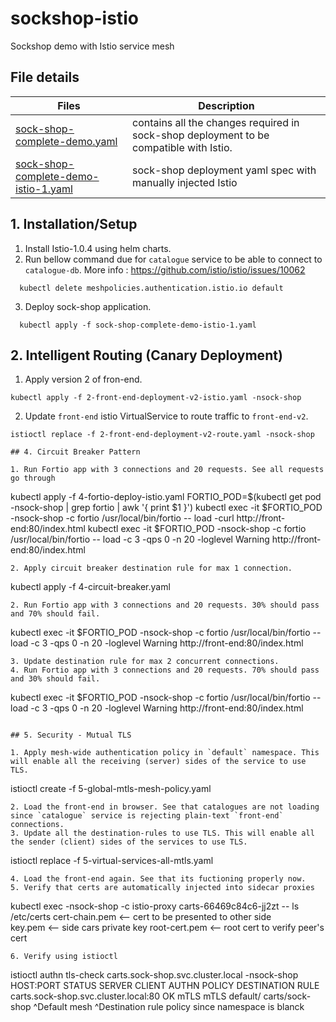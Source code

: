 # sockshop-istio
Sockshop demo with Istio service mesh

## File details
|Files|Description|
|------|--------|
|[sock-shop-complete-demo.yaml](https://github.com/infracloudio/sockshop-istio/blob/master/sock-shop-complete-demo.yaml)| contains all the changes required in sock-shop deployment to be compatible with Istio.|
|[sock-shop-complete-demo-istio-1.yaml](https://github.com/infracloudio/sockshop-istio/blob/master/sock-shop-complete-demo-istio-1.yaml)| sock-shop deployment yaml spec with manually injected Istio|

## 1. Installation/Setup                                                                                                                                 

1. Install Istio-1.0.4 using helm charts.
2. Run bellow command due for `catalogue` service to be able to connect to `catalogue-db`. More info : https://github.com/istio/istio/issues/10062

```                                                                                                                                                   
  kubectl delete meshpolicies.authentication.istio.io default
```
3. Deploy sock-shop application.

```                                                                                                                                                   
  kubectl apply -f sock-shop-complete-demo-istio-1.yaml
```
## 2. Intelligent Routing (Canary Deployment)
1. Apply version 2 of fron-end.
```
kubectl apply -f 2-front-end-deployment-v2-istio.yaml -nsock-shop
```
2. Update `front-end` istio VirtualService to route traffic to `front-end-v2`.
```
istioctl replace -f 2-front-end-deployment-v2-route.yaml -nsock-shop

## 4. Circuit Breaker Pattern

1. Run Fortio app with 3 connections and 20 requests. See all requests go through
```
kubectl apply -f 4-fortio-deploy-istio.yaml
FORTIO_POD=$(kubectl get pod -nsock-shop | grep fortio | awk '{ print $1 }')
kubectl exec -it $FORTIO_POD  -nsock-shop -c fortio /usr/local/bin/fortio -- load -curl  http://front-end:80/index.html
kubectl exec -it $FORTIO_POD -nsock-shop -c fortio /usr/local/bin/fortio -- load -c 3 -qps 0 -n 20 -loglevel Warning http://front-end:80/index.html
```
2. Apply circuit breaker destination rule for max 1 connection.
```
kubectl apply -f 4-circuit-breaker.yaml
```
2. Run Fortio app with 3 connections and 20 requests. 30% should pass and 70% should fail.
```
kubectl exec -it $FORTIO_POD -nsock-shop -c fortio /usr/local/bin/fortio -- load -c 3 -qps 0 -n 20 -loglevel Warning http://front-end:80/index.html
```
3. Update destination rule for max 2 concurrent connections.
4. Run Fortio app with 3 connections and 20 requests. 70% should pass and 30% should fail.
```
kubectl exec -it $FORTIO_POD -nsock-shop -c fortio /usr/local/bin/fortio -- load -c 3 -qps 0 -n 20 -loglevel Warning http://front-end:80/index.html
```
  
## 5. Security - Mutual TLS

1. Apply mesh-wide authentication policy in `default` namespace. This will enable all the receiving (server) sides of the service to use TLS.
```
istioctl create -f 5-global-mtls-mesh-policy.yaml
```
2. Load the front-end in browser. See that catalogues are not loading since `catalogue` service is rejecting plain-text `front-end` connections.
3. Update all the destination-rules to use TLS. This will enable all the sender (client) sides of the services to use TLS.
```
istioctl replace -f 5-virtual-services-all-mtls.yaml
```
4. Load the front-end again. See that its fuctioning properly now.
5. Verify that certs are automatically injected into sidecar proxies
```
kubectl exec -nsock-shop -c istio-proxy carts-66469c84c6-jj2zt -- ls /etc/certs
cert-chain.pem    <-- cert to be presented to other side   
key.pem           <-- side cars private key
root-cert.pem     <-- root cert to verify peer's cert
```
6. Verify using istioctl
```
istioctl authn tls-check carts.sock-shop.svc.cluster.local -nsock-shop
HOST:PORT                                STATUS     SERVER     CLIENT     AUTHN POLICY     DESTINATION RULE
carts.sock-shop.svc.cluster.local:80     OK         mTLS       mTLS       default/         carts/sock-shop
                                                                          ^Default mesh    ^Destination rule
                                                                          policy since
                                                                          namespace is blanck
```
